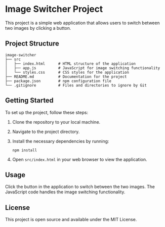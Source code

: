 # Image Switcher Project

This project is a simple web application that allows users to switch between two images by clicking a button. 

## Project Structure

```
image-switcher
├── src
│   ├── index.html      # HTML structure of the application
│   ├── app.js          # JavaScript for image switching functionality
│   └── styles.css      # CSS styles for the application
├── README.md           # Documentation for the project
├── package.json        # npm configuration file
└── .gitignore          # Files and directories to ignore by Git
```

## Getting Started

To set up the project, follow these steps:

1. Clone the repository to your local machine.
2. Navigate to the project directory.
3. Install the necessary dependencies by running:

   ```
   npm install
   ```

4. Open `src/index.html` in your web browser to view the application.

## Usage

Click the button in the application to switch between the two images. The JavaScript code handles the image switching functionality.

## License

This project is open source and available under the MIT License.